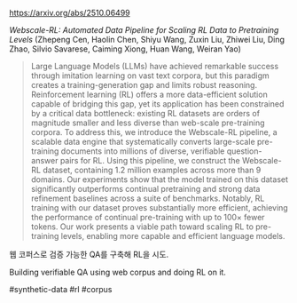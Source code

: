 https://arxiv.org/abs/2510.06499

*Webscale-RL: Automated Data Pipeline for Scaling RL Data to Pretraining Levels* (Zhepeng Cen, Haolin Chen, Shiyu Wang, Zuxin Liu, Zhiwei Liu, Ding Zhao, Silvio Savarese, Caiming Xiong, Huan Wang, Weiran Yao)

> Large Language Models (LLMs) have achieved remarkable success through imitation learning on vast text corpora, but this paradigm creates a training-generation gap and limits robust reasoning. Reinforcement learning (RL) offers a more data-efficient solution capable of bridging this gap, yet its application has been constrained by a critical data bottleneck: existing RL datasets are orders of magnitude smaller and less diverse than web-scale pre-training corpora. To address this, we introduce the Webscale-RL pipeline, a scalable data engine that systematically converts large-scale pre-training documents into millions of diverse, verifiable question-answer pairs for RL. Using this pipeline, we construct the Webscale-RL dataset, containing 1.2 million examples across more than 9 domains. Our experiments show that the model trained on this dataset significantly outperforms continual pretraining and strong data refinement baselines across a suite of benchmarks. Notably, RL training with our dataset proves substantially more efficient, achieving the performance of continual pre-training with up to 100$\times$ fewer tokens. Our work presents a viable path toward scaling RL to pre-training levels, enabling more capable and efficient language models.

웹 코퍼스로 검증 가능한 QA를 구축해 RL을 시도.

Building verifiable QA using web corpus and doing RL on it.

#synthetic-data #rl #corpus 